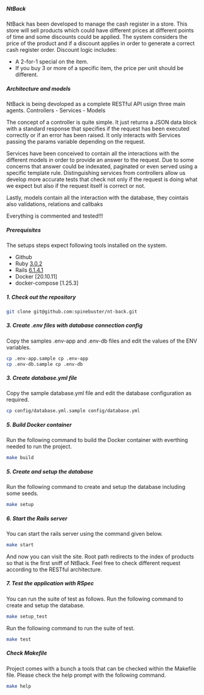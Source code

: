 ##### NtBack

NtBack has been developed to manage the cash register in a store. This store will sell
products which could have different prices at different points of time and some discounts
could be applied. The system considers the price of the product and if a discount applies
in order to generate a correct cash register order. Discount logic includes:
- A 2-for-1 special on the item.
- If you buy 3 or more of a specific item, the price per unit should be different.

##### Architecture and models

NtBack is being devoloped as a complete RESTful API usign three main agents. Controllers - Services - Models

The concept of a controller is quite simple. It just returns a JSON data block with a standard response that
specifies if the request has been executed correctly or if an error has been raised. It only interacts with
Services passing the params variable depending on the request.

Services have been conceived to contain all the interactions with the different models in order to provide
an answer to the request. Due to some concerns that answer could be indexated, paginated or even served using
a specific template rule. Distinguishing services from controllers allow us develop more accurate tests that
check not only if the request is doing what we expect but also if the request itself is correct or not. 

Lastly, models contain all the interaction with the database, they cointais also validations, relations and callbaks

Everything is commented and tested!!!

##### Prerequisites

The setups steps expect following tools installed on the system.

- Github
- Ruby [3.0.2](https://github.com/spinebuster/nt-back/blob/main/.ruby-version#L1)
- Rails [6.1.4.1](https://github.com/spinebuster/nt-back/blob/main/Gemfile#L7)
- Docker [20.10.11]
- docker-compose [1.25.3]

##### 1. Check out the repository

```bash
git clone git@github.com:spinebuster/nt-back.git
```

##### 3. Create .env files with database connection config

Copy the samples .env-app and .env-db files and edit the values of the ENV variables.

```bash
cp .env-app.sample cp .env-app
cp .env-db.sample cp .env-db
```

##### 3. Create database.yml file

Copy the sample database.yml file and edit the database configuration as required.

```bash
cp config/database.yml.sample config/database.yml
```

##### 5. Build Docker container

Run the following command to build the Docker container with everthing needed to run the project.

```bash
make build
```

##### 5. Create and setup the database

Run the following command to create and setup the database including some seeds.

```bash
make setup
```

##### 6. Start the Rails server

You can start the rails server using the command given below.

```bash
make start
```

And now you can visit the site. Root path redirects to the index of products so that is the first
sniff of NtBack. Feel free to check different request according to the RESTful architecture.

##### 7. Test the application with RSpec

You can run the suite of test as follows. Run the following command to create and setup the database.

```bash
make setup_test
```

Run the following command to run the suite of test.

```bash
make test
```

##### Check Makefile

Project comes with a bunch a tools that can be checked within the Makefile file. Please check the help prompt with the following command.

```bash
make help
```
